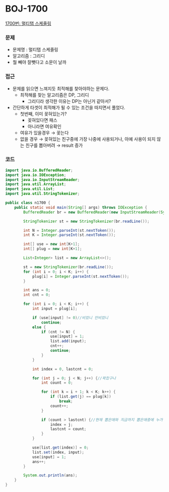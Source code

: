 # BOJ-1700
[1700번: 멀티탭 스케줄링](https://www.acmicpc.net/problem/1700)

### 문제

- 문제명 : 멀티탭 스케줄링
- 알고리즘 : 그리디
- 뭘 빼야 잘뺏다고 소문이 날까

### 접근

- 문제를 읽으면 느껴지듯 최적해를 찾아야하는 문제다.
    - 최적해를 찾는 알고리즘은 DP, 그리디
        - 그리디라 생각한 이유는 DP는 아닌거 같아서?
- 간단하게 타겟이 최적해가 될 수 있는 조건을 따지면서 풀었다.
    - 첫번째, 이미 꽂혀있는가?
        - 꽂혀있다면 패스
        - 아니라면 여유확인
    - 여유가 있을경우 → 꽂는다
    - 없을 경우 → 꽂혀있는 친구중에 가장 나중에 사용되거나, 아예 사용이 되지 않는 친구를 뽑아버려 → result 증가

### 코드

```java
import java.io.BufferedReader;
import java.io.IOException;
import java.io.InputStreamReader;
import java.util.ArrayList;
import java.util.List;
import java.util.StringTokenizer;

public class n1700 {
    public static void main(String[] args) throws IOException {
        BufferedReader br = new BufferedReader(new InputStreamReader(System.in));

        StringTokenizer st = new StringTokenizer(br.readLine());

        int N = Integer.parseInt(st.nextToken());
        int K = Integer.parseInt(st.nextToken());

        int[] use = new int[K+1];
        int[] plug = new int[K+1];

        List<Integer> list = new ArrayList<>();

        st = new StringTokenizer(br.readLine());
        for (int i = 0; i < K; i++) {
            plug[i] = Integer.parseInt(st.nextToken());
        }

        int ans = 0;
        int cnt = 0;

        for (int i = 0; i < K; i++) {
            int input = plug[i];

            if (use[input] != 0)//비었니 안비었니
                continue;
            else {
                if (cnt != N) {
                    use[input] = 1;
                    list.add(input);
                    cnt++;
                    continue;
                }
            }

            int index = 0, lastcnt = 0;

            for (int j = 0; j < N; j++) {//꽉찼구나
                int count = 0;

                for (int k = i + 1; k < K; k++) {
                    if (list.get(j) == plug[k])
                        break;
                    count++;
                }

                if (count > lastcnt) {//현재 뽑은애와 지금까지 뽑은애중에 누가 더 멀리있나
                    index = j;
                    lastcnt = count;
                }
            }

            use[list.get(index)] = 0;
            list.set(index, input);
            use[input] = 1;
            ans++;
        }

        System.out.println(ans);
    }
}
```
